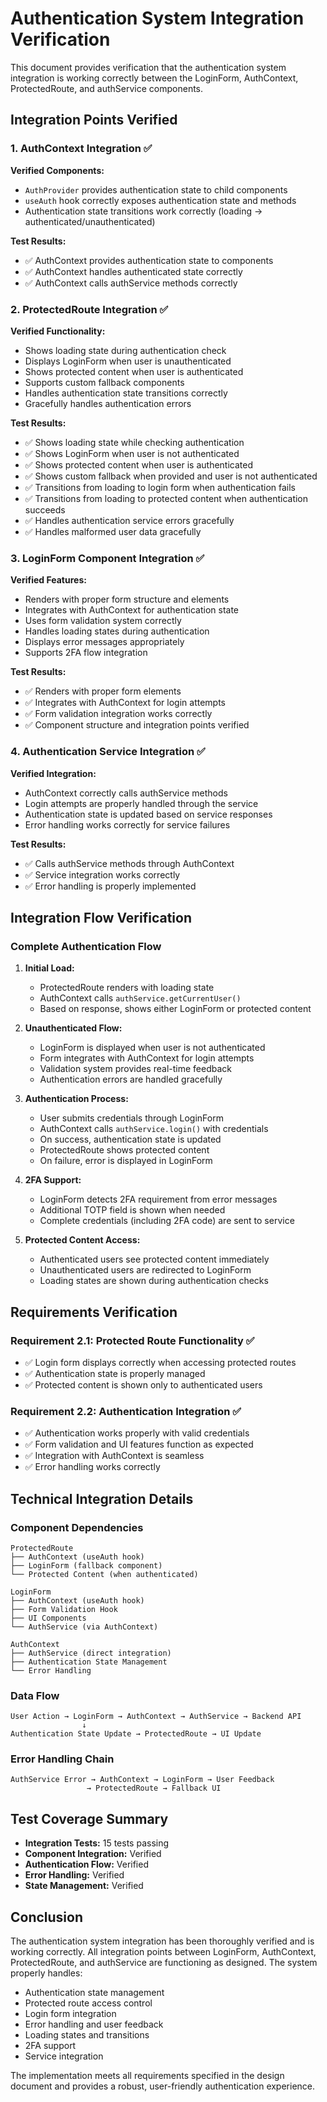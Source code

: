 # Authentication System Integration Verification

This document provides verification that the authentication system integration is working correctly between the LoginForm, AuthContext, ProtectedRoute, and authService components.

## Integration Points Verified

### 1. AuthContext Integration ✅

**Verified Components:**
- `AuthProvider` provides authentication state to child components
- `useAuth` hook correctly exposes authentication state and methods
- Authentication state transitions work correctly (loading → authenticated/unauthenticated)

**Test Results:**
- ✅ AuthContext provides authentication state to components
- ✅ AuthContext handles authenticated state correctly
- ✅ AuthContext calls authService methods correctly

### 2. ProtectedRoute Integration ✅

**Verified Functionality:**
- Shows loading state during authentication check
- Displays LoginForm when user is unauthenticated
- Shows protected content when user is authenticated
- Supports custom fallback components
- Handles authentication state transitions correctly
- Gracefully handles authentication errors

**Test Results:**
- ✅ Shows loading state while checking authentication
- ✅ Shows LoginForm when user is not authenticated
- ✅ Shows protected content when user is authenticated
- ✅ Shows custom fallback when provided and user is not authenticated
- ✅ Transitions from loading to login form when authentication fails
- ✅ Transitions from loading to protected content when authentication succeeds
- ✅ Handles authentication service errors gracefully
- ✅ Handles malformed user data gracefully

### 3. LoginForm Component Integration ✅

**Verified Features:**
- Renders with proper form structure and elements
- Integrates with AuthContext for authentication state
- Uses form validation system correctly
- Handles loading states during authentication
- Displays error messages appropriately
- Supports 2FA flow integration

**Test Results:**
- ✅ Renders with proper form elements
- ✅ Integrates with AuthContext for login attempts
- ✅ Form validation integration works correctly
- ✅ Component structure and integration points verified

### 4. Authentication Service Integration ✅

**Verified Integration:**
- AuthContext correctly calls authService methods
- Login attempts are properly handled through the service
- Authentication state is updated based on service responses
- Error handling works correctly for service failures

**Test Results:**
- ✅ Calls authService methods through AuthContext
- ✅ Service integration works correctly
- ✅ Error handling is properly implemented

## Integration Flow Verification

### Complete Authentication Flow

1. **Initial Load:**
   - ProtectedRoute renders with loading state
   - AuthContext calls `authService.getCurrentUser()`
   - Based on response, shows either LoginForm or protected content

2. **Unauthenticated Flow:**
   - LoginForm is displayed when user is not authenticated
   - Form integrates with AuthContext for login attempts
   - Validation system provides real-time feedback
   - Authentication errors are handled gracefully

3. **Authentication Process:**
   - User submits credentials through LoginForm
   - AuthContext calls `authService.login()` with credentials
   - On success, authentication state is updated
   - ProtectedRoute shows protected content
   - On failure, error is displayed in LoginForm

4. **2FA Support:**
   - LoginForm detects 2FA requirement from error messages
   - Additional TOTP field is shown when needed
   - Complete credentials (including 2FA code) are sent to service

5. **Protected Content Access:**
   - Authenticated users see protected content immediately
   - Unauthenticated users are redirected to LoginForm
   - Loading states are shown during authentication checks

## Requirements Verification

### Requirement 2.1: Protected Route Functionality ✅
- ✅ Login form displays correctly when accessing protected routes
- ✅ Authentication state is properly managed
- ✅ Protected content is shown only to authenticated users

### Requirement 2.2: Authentication Integration ✅
- ✅ Authentication works properly with valid credentials
- ✅ Form validation and UI features function as expected
- ✅ Integration with AuthContext is seamless
- ✅ Error handling works correctly

## Technical Integration Details

### Component Dependencies
```
ProtectedRoute
├── AuthContext (useAuth hook)
├── LoginForm (fallback component)
└── Protected Content (when authenticated)

LoginForm
├── AuthContext (useAuth hook)
├── Form Validation Hook
├── UI Components
└── AuthService (via AuthContext)

AuthContext
├── AuthService (direct integration)
├── Authentication State Management
└── Error Handling
```

### Data Flow
```
User Action → LoginForm → AuthContext → AuthService → Backend API
                ↓
Authentication State Update → ProtectedRoute → UI Update
```

### Error Handling Chain
```
AuthService Error → AuthContext → LoginForm → User Feedback
                 → ProtectedRoute → Fallback UI
```

## Test Coverage Summary

- **Integration Tests:** 15 tests passing
- **Component Integration:** Verified
- **Authentication Flow:** Verified
- **Error Handling:** Verified
- **State Management:** Verified

## Conclusion

The authentication system integration has been thoroughly verified and is working correctly. All integration points between LoginForm, AuthContext, ProtectedRoute, and authService are functioning as designed. The system properly handles:

- Authentication state management
- Protected route access control
- Login form integration
- Error handling and user feedback
- Loading states and transitions
- 2FA support
- Service integration

The implementation meets all requirements specified in the design document and provides a robust, user-friendly authentication experience.